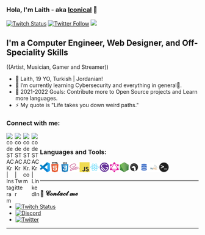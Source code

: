 ### Hola, I'm Laith - aka [Iconical][website] 👋

[![Twitch Status](https://img.shields.io/twitch/status/babyico?color=blueviolet&logo=twitch&style=for-the-badge)](https://twitch.com/babyico)
[![Twitter Follow](https://img.shields.io/twitter/follow/iconicaal?color=1DA1F2&logo=twitter&style=for-the-badge)](https://twitter.com/intent/follow?original_referer=https%3A%2F%2Fgithub.com%2Ficonicaal&screen_name=iconicaal)
[![](https://i.imgur.com/buSnx8n.png)](<a href="https://www.patreon.com/bePatron?u=70144268" data-patreon-widget-type="become-patron-button">)

## I'm a Computer Engineer, Web Designer, and Off-Speciality Skills
((Artist, Musician, Gamer and Streamer))

- 🔭 Laith, 19 YO, Turkish | Jordanian!
- 🌱 I’m currently learning Cybersecurity and everything in general🤣.
- 🥅 2021-2022 Goals: Contribute more to Open Source projects and Learn more languages.
- ⚡ My quote is "Life takes you down weird paths."

### Connect with me:

[<img align="left" alt="codeSTACKr | Instagram" width="22px" src="https://seeklogo.com/images/I/instagram-new-2016-logo-D9D42A0AD4-seeklogo.com.png" />][instagram]
[<img align="left" alt="codeSTACKr | Twitter" width="22px" src="https://seeklogo.com/images/T/twitter-2012-positive-logo-916EDF1309-seeklogo.com.png" />][twitter]
[<img align="left" alt="codeSTACKr.com" width="22px" src="https://seeklogo.com/images/T/twitch-tv-logo-51C922E0F0-seeklogo.com.png" />][website]
[<img align="left" alt="codeSTACKr | LinkedIn" width="22px" src="https://seeklogo.com/images/L/linkedin-in-icon-logo-2E34704F04-seeklogo.com.png" />][linkedin]

<br />

 

### Languages and Tools:

[<img align="left" alt="Visual Studio Code" width="26px" src="https://raw.githubusercontent.com/github/explore/80688e429a7d4ef2fca1e82350fe8e3517d3494d/topics/visual-studio-code/visual-studio-code.png" />][webdevplaylist]
[<img align="left" alt="HTML5" width="26px" src="https://raw.githubusercontent.com/github/explore/80688e429a7d4ef2fca1e82350fe8e3517d3494d/topics/html/html.png" />][webdevplaylist]
[<img align="left" alt="CSS3" width="26px" src="https://raw.githubusercontent.com/github/explore/80688e429a7d4ef2fca1e82350fe8e3517d3494d/topics/css/css.png" />][cssplaylist]
[<img align="left" alt="Sass" width="26px" src="https://raw.githubusercontent.com/github/explore/80688e429a7d4ef2fca1e82350fe8e3517d3494d/topics/sass/sass.png" />][cssplaylist]
[<img align="left" alt="JavaScript" width="26px" src="https://raw.githubusercontent.com/github/explore/80688e429a7d4ef2fca1e82350fe8e3517d3494d/topics/javascript/javascript.png" />][jsplaylist]
[<img align="left" alt="React" width="26px" src="https://raw.githubusercontent.com/github/explore/80688e429a7d4ef2fca1e82350fe8e3517d3494d/topics/react/react.png" />][reactplaylist]
[<img align="left" alt="Gatsby" width="26px" src="https://raw.githubusercontent.com/github/explore/e94815998e4e0713912fed477a1f346ec04c3da2/topics/gatsby/gatsby.png" />][webdevplaylist]
[<img align="left" alt="GraphQL" width="26px" src="https://raw.githubusercontent.com/github/explore/80688e429a7d4ef2fca1e82350fe8e3517d3494d/topics/graphql/graphql.png" />][webdevplaylist]
[<img align="left" alt="Node.js" width="26px" src="https://raw.githubusercontent.com/github/explore/80688e429a7d4ef2fca1e82350fe8e3517d3494d/topics/nodejs/nodejs.png" />][webdevplaylist]
[<img align="left" alt="Deno" width="26px" src="https://raw.githubusercontent.com/github/explore/361e2821e2dea67711cde99c9c40ed357061cf27/topics/deno/deno.png" />][webdevplaylist]
[<img align="left" alt="SQL" width="26px" src="https://raw.githubusercontent.com/github/explore/80688e429a7d4ef2fca1e82350fe8e3517d3494d/topics/sql/sql.png" />][webdevplaylist]
[<img align="left" alt="MySQL" width="26px" src="https://raw.githubusercontent.com/github/explore/80688e429a7d4ef2fca1e82350fe8e3517d3494d/topics/mysql/mysql.png" />][webdevplaylist]
[<img align="left" alt="Terminal" width="26px" src="https://raw.githubusercontent.com/github/explore/80688e429a7d4ef2fca1e82350fe8e3517d3494d/topics/terminal/terminal.png" />][webdevplaylist]

<br />
<br />

---

### 📕 𝓒𝓸𝓷𝓽𝓪𝓬𝓽 𝓶𝓮

- [![Twitch Status](https://img.shields.io/badge/babyico%20-%239146FF.svg?&style=for-the-badge&logo=Twitch&logoColor=white)](https://twitch.com/babyico)
- [![Discord](https://img.shields.io/badge/THR%20eSports%20-%237289DA.svg?&style=for-the-badge&logo=discord&logoColor=white)](https://dsc.gg/thr)
- [![Twitter](https://img.shields.io/badge/twitter%20-%231DA1F2.svg?&style=for-the-badge&logo=Twitter&logoColor=white)](https://twitter/iconicaal)


---



[website]: https://twitch.com/babyico
[twitter]: https://twitter.com/iconicaal
[instagram]: https://instagram.com/iconicaal
[linkedin]: https://www.linkedin.com/in/iconicaal
[webdevplaylist]: https://www.youtube.com/playlist?list=PLkwxH9e_vrAJ0WbEsFA9W3I1W-g_BTsbt
[jsplaylist]: https://www.youtube.com/playlist?list=PLkwxH9e_vrALRJKu7wfXby3MKeflhTu6B
[cssplaylist]: https://www.youtube.com/playlist?list=PLkwxH9e_vrALSdvZuEh6gqQdmDoDIoqz4
[reactplaylist]: https://www.youtube.com/playlist?list=PLkwxH9e_vrAK4TdffpxKY3QGyHCpxFcQ0

